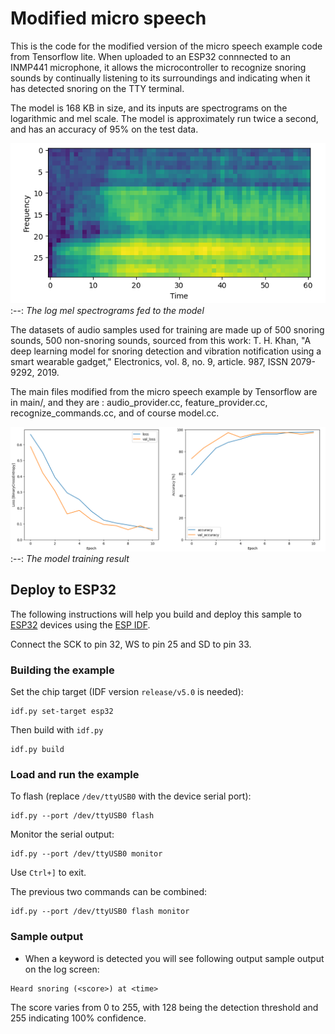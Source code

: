 # Modified micro speech

This is the code for the modified version of the micro speech example code from Tensorflow lite. When uploaded to an ESP32 connnected to an 
INMP441 microphone, it allows the microcontroller to recognize snoring sounds by continually listening to its surroundings and indicating
when it has detected snoring on the TTY terminal.

The model is 168 KB in size, and its inputs are spectrograms on the logarithmic and mel scale. The model is approximately run twice a second,
and has an accuracy of 95% on the test data.

![The log mel spectrograms fed to the model](log_mel_image.PNG)
:--:
*The log mel spectrograms fed to the model* 

The datasets of audio samples used for training are made up of 500 snoring sounds, 500 non-snoring sounds, sourced from this work:
T. H. Khan, "A deep learning model for snoring detection and vibration notification using a smart wearable gadget," Electronics,
vol. 8, no. 9, article. 987, ISSN 2079-9292, 2019.

The main files modified from the micro speech example by Tensorflow are in main/, and they are : audio_provider.cc, feature_provider.cc,
recognize_commands.cc, and of course model.cc.

![The model training result](Training.PNG)
:--:
*The model training result* 

## Deploy to ESP32

The following instructions will help you build and deploy this sample
to [ESP32](https://www.espressif.com/en/products/hardware/esp32/overview)
devices using the [ESP IDF](https://github.com/espressif/esp-idf).

Connect the SCK to pin 32, WS to pin 25 and SD to pin 33.

### Building the example

Set the chip target (IDF version `release/v5.0` is needed):

```
idf.py set-target esp32
```

Then build with `idf.py`
```
idf.py build
```

### Load and run the example

To flash (replace `/dev/ttyUSB0` with the device serial port):
```
idf.py --port /dev/ttyUSB0 flash
```

Monitor the serial output:
```
idf.py --port /dev/ttyUSB0 monitor
```

Use `Ctrl+]` to exit.

The previous two commands can be combined:
```
idf.py --port /dev/ttyUSB0 flash monitor
```

### Sample output

  * When a keyword is detected you will see following output sample output on the log screen:

```
Heard snoring (<score>) at <time>
```
The score varies from 0 to 255, with 128 being the detection threshold and 255 indicating 100% confidence.
